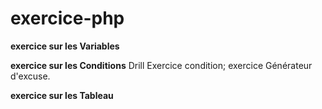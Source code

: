 # exercice-php

**exercice sur les Variables**

**exercice sur les Conditions**
    Drill Exercice condition;
    exercice Générateur d'excuse.
    
**exercice sur les Tableau**
